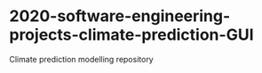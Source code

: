 # 2020-software-engineering-projects-climate-prediction-GUI
Climate prediction modelling repository
